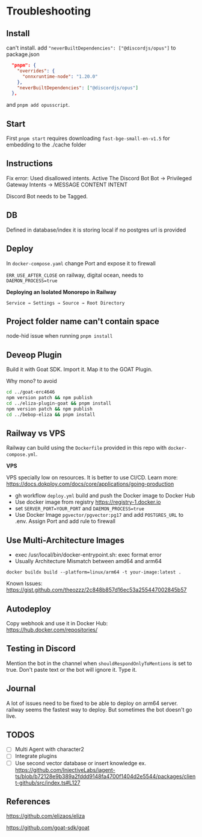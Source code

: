 # Troubleshooting

## Install

can't install. add `"neverBuiltDependencies": ["@discordjs/opus"]` to package.json

```json
  "pnpm": {
    "overrides": {
      "onnxruntime-node": "1.20.0"
    },
    "neverBuiltDependencies": ["@discordjs/opus"]
  },
```

and `pnpm add opusscript`.

## Start

First `pnpm start` requires downloading `fast-bge-small-en-v1.5` for embedding to the ./cache folder

## Instructions

Fix error: Used disallowed intents. Active The Discord Bot
Bot -> Privileged Gateway Intents -> MESSAGE CONTENT INTENT

Discord Bot needs to be Tagged.

## DB

Defined in database/index
it is storing local if no postgres url is provided

## Deploy

In `docker-compose.yaml` change Port and expose it to firewall

`ERR_USE_AFTER_CLOSE`
on railway, digital ocean, needs to `DAEMON_PROCESS=true`

**Deploying an Isolated Monorepo in Railway**

`Service → Settings → Source → Root Directory`

## Project folder name can't contain space

node-hid issue when running `pnpm install`

## Deveop Plugin

Build it with Goat SDK. Import it. Map it to the GOAT Plugin.

Why mono? to avoid

```bash
cd ../goat-erc4646
npm version patch && npm publish
cd ../eliza-plugin-goat && pnpm install
npm version patch && npm publish
cd ../bebop-eliza && pnpm install
```

## Railway vs VPS

Railway can build using the `Dockerfile` provided in this repo with `docker-compose.yml`.

**VPS**

VPS specially low on resources. It is better to use CI/CD. Learn more: https://docs.dokploy.com/docs/core/applications/going-production

- gh workflow `deploy.yml` build and push the Docker image to Docker Hub
- Use docker image from registry https://registry-1.docker.io
- set `SERVER_PORT=YOUR_PORT` and `DAEMON_PROCESS=true`
- Use Docker Image `pgvector/pgvector:pg17` and add `POSTGRES_URL` to .env. Assign Port and add rule to firewall

## Use Multi-Architecture Images

- exec /usr/local/bin/docker-entrypoint.sh: exec format error
- Usually Architecture Mismatch between amd64 and arm64

`docker buildx build --platform=linux/arm64 -t your-image:latest .`

Known Issues:
https://gist.github.com/theozzz/2c848b857d16ec53a255447002845b57

## Autodeploy

Copy webhook and use it in Docker Hub:
https://hub.docker.com/repositories/

## Testing in Discord

Mention the bot in the channel when `shouldRespondOnlyToMentions` is set to true. Don't paste text or the bot will ignore it. Type it.

## Journal

A lot of issues need to be fixed to be able to deploy on arm64 server.
railway seems the fastest way to deploy. But sometimes the bot doesn't go live.

## TODOS

- [ ] Multi Agent with character2
- [ ] Integrate plugins
- [ ] Use second vector database or insert knowledge ex. https://github.com/InjectiveLabs/iagent-ts/blob/b72128e9b389a2fddd9148fa4700f1404d2e5544/packages/client-github/src/index.ts#L127

## References

https://github.com/elizaos/eliza

https://github.com/goat-sdk/goat

